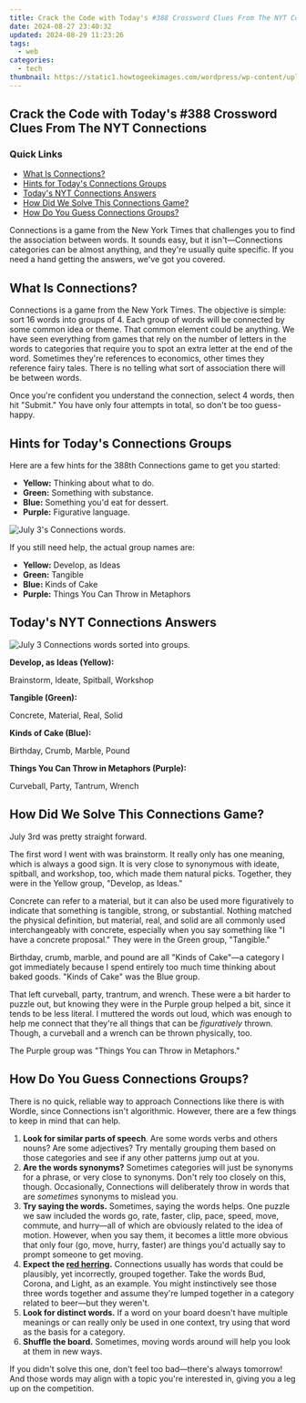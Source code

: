 ```yaml
---
title: Crack the Code with Today's #388 Crossword Clues From The NYT Connections
date: 2024-08-27 23:40:32
updated: 2024-08-29 11:23:26
tags:
  - web
categories:
  - tech
thumbnail: https://static1.howtogeekimages.com/wordpress/wp-content/uploads/2024/06/nyt-connections-game-icon-on-a-phone-screen-and-several-magnifying-glasses-and-question-marks-around-it.jpg
---
```


## Crack the Code with Today's #388 Crossword Clues From The NYT Connections

### Quick Links

* [What Is Connections?](https://android-unlock.techidaily.com/everything-you-need-to-know-about-lock-screen-settings-on-your-vivo-y200-by-drfone-android/)
* [Hints for Today's Connections Groups](https://voice-adjusting.techidaily.com/2024-approved-navigating-through-music-production-software-landscape-can-magix-samplitude-be-considered-supreme/)
* [Today's NYT Connections Answers](https://visual-screen-recording.techidaily.com/recording-wonders-the-best-screenshot-tools-for-2024/)
* [How Did We Solve This Connections Game?](https://fox-cloud.techidaily.com/updated-in-2024-premiere-ready-text-configurations/)
* [How Do You Guess Connections Groups?](https://buynow-marvelous.techidaily.com/unleash-fun-in-your-living-room-with-the-economical-and-user-friendly-syma-s111g-rc-copter-an-in-depth-review/)

 Connections is a game from the New York Times that challenges you to find the association between words. It sounds easy, but it isn't—Connections categories can be almost anything, and they're usually quite specific. If you need a hand getting the answers, we've got you covered.

##  What Is Connections?

 Connections is a game from the New York Times. The objective is simple: sort 16 words into groups of 4\. Each group of words will be connected by some common idea or theme. That common element could be anything. We have seen everything from games that rely on the number of letters in the words to categories that require you to spot an extra letter at the end of the word. Sometimes they're references to economics, other times they reference fairy tales. There is no telling what sort of association there will be between words.

 Once you're confident you understand the connection, select 4 words, then hit "Submit." You have only four attempts in total, so don't be too guess-happy.

##  Hints for Today's Connections Groups

 Here are a few hints for the 388th Connections game to get you started:

* **Yellow:** Thinking about what to do.
* **Green:** Something with substance.
* **Blue:** Something you'd eat for dessert.
* **Purple:** Figurative language.

![July 3's Connections words.](https://static1.howtogeekimages.com/wordpress/wp-content/uploads/2024/07/july-3-connections.png) 

 If you still need help, the actual group names are:

* **Yellow:** Develop, as Ideas
* **Green:** Tangible
* **Blue:** Kinds of Cake
* **Purple:** Things You Can Throw in Metaphors

##  Today's NYT Connections Answers

![July 3 Connections words sorted into groups.](https://static1.howtogeekimages.com/wordpress/wp-content/uploads/2024/07/july-3-connections-filled.png) 

**Develop, as Ideas (Yellow):** 

 Brainstorm, Ideate, Spitball, Workshop

**Tangible (Green):** 

 Concrete, Material, Real, Solid

**Kinds of Cake (Blue):** 

 Birthday, Crumb, Marble, Pound

**Things You Can Throw in Metaphors (Purple):** 

 Curveball, Party, Tantrum, Wrench 

##  How Did We Solve This Connections Game?

 July 3rd was pretty straight forward. 

 The first word I went with was brainstorm. It really only has one meaning, which is always a good sign. It is very close to synonymous with ideate, spitball, and workshop, too, which made them natural picks. Together, they were in the Yellow group, "Develop, as Ideas." 

 Concrete can refer to a material, but it can also be used more figuratively to indicate that something is tangible, strong, or substantial. Nothing matched the physical definition, but material, real, and solid are all commonly used interchangeably with concrete, especially when you say something like "I have a concrete proposal." They were in the Green group, "Tangible." 

 Birthday, crumb, marble, and pound are all "Kinds of Cake"—a category I got immediately because I spend entirely too much time thinking about baked goods. "Kinds of Cake" was the Blue group.

 That left curveball, party, trantrum, and wrench. These were a bit harder to puzzle out, but knowing they were in the Purple group helped a bit, since it tends to be less literal. I muttered the words out loud, which was enough to help me connect that they're all things that can be _figuratively_ thrown. Though, a curveball and a wrench can be thrown physically, too. 

 The Purple group was "Things You can Throw in Metaphors." 

##  How Do You Guess Connections Groups?

 There is no quick, reliable way to approach Connections like there is with Wordle, since Connections isn't algorithmic. However, there are a few things to keep in mind that can help.

1. **Look for similar parts of speech**. Are some words verbs and others nouns? Are some adjectives? Try mentally grouping them based on those categories and see if any other patterns jump out at you.
2. **Are the words synonyms?** Sometimes categories will just be synonyms for a phrase, or very close to synonyms. Don't rely too closely on this, though. Occasionally, Connections will deliberately throw in words that are _sometimes_ synonyms to mislead you.
3. **Try saying the words.** Sometimes, saying the words helps. One puzzle we saw included the words go, rate, faster, clip, pace, speed, move, commute, and hurry—all of which are obviously related to the idea of motion. However, when you say them, it becomes a little more obvious that only four (go, move, hurry, faster) are things you'd actually say to prompt someone to get moving.
4. **Expect the [red herring](https://www.merriam-webster.com/dictionary/red%20herring).** Connections usually has words that could be plausibly, yet incorrectly, grouped together. Take the words Bud, Corona, and Light, as an example. You might instinctively see those three words together and assume they're lumped together in a category related to beer—but they weren't.
5. **Look for distinct words.** If a word on your board doesn't have multiple meanings or can really only be used in one context, try using that word as the basis for a category.
6. **Shuffle the board.** Sometimes, moving words around will help you look at them in new ways.

 If you didn't solve this one, don't feel too bad—there's always tomorrow! And those words may align with a topic you're interested in, giving you a leg up on the competition.

<ins class="adsbygoogle"
     style="display:block"
     data-ad-format="autorelaxed"
     data-ad-client="ca-pub-7571918770474297"
     data-ad-slot="1223367746"></ins>



<ins class="adsbygoogle"
     style="display:block"
     data-ad-client="ca-pub-7571918770474297"
     data-ad-slot="8358498916"
     data-ad-format="auto"
     data-full-width-responsive="true"></ins>
